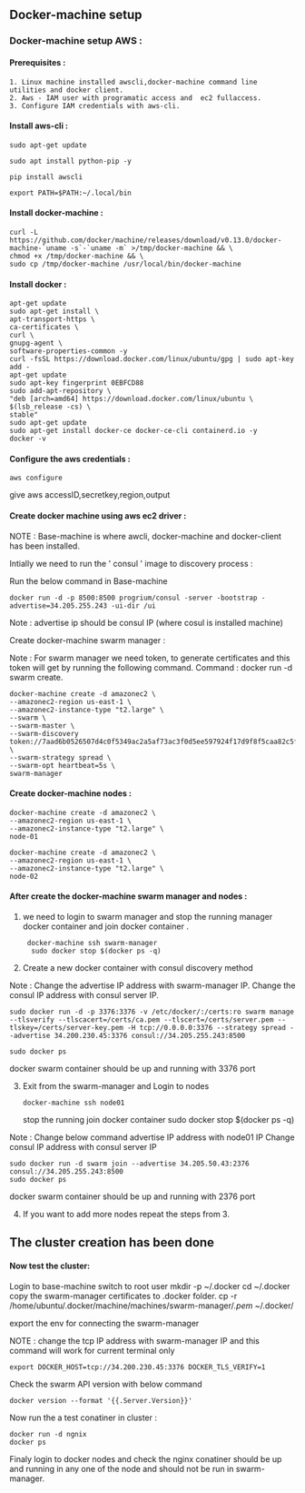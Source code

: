 ##  Docker-machine setup  ##

### Docker-machine setup AWS : ###

#### Prerequisites : ####
    
	1. Linux machine installed awscli,docker-machine command line utilities and docker client.
	2. Aws - IAM user with programatic access and  ec2 fullaccess.
	3. Configure IAM credentials with aws-cli.
			  
			  
#### Install aws-cli : ####


	sudo apt-get update

	sudo apt install python-pip -y

	pip install awscli

	export PATH=$PATH:~/.local/bin

#### Install docker-machine : ####

	curl -L https://github.com/docker/machine/releases/download/v0.13.0/docker-machine-`uname -s`-`uname -m` >/tmp/docker-machine && \
	chmod +x /tmp/docker-machine && \
	sudo cp /tmp/docker-machine /usr/local/bin/docker-machine

#### Install docker : ####


	apt-get update
	sudo apt-get install \
	apt-transport-https \
	ca-certificates \
	curl \
	gnupg-agent \
	software-properties-common -y
	curl -fsSL https://download.docker.com/linux/ubuntu/gpg | sudo apt-key add -
	apt-get update
	sudo apt-key fingerprint 0EBFCD88
	sudo add-apt-repository \
	"deb [arch=amd64] https://download.docker.com/linux/ubuntu \
	$(lsb_release -cs) \
	stable"
	sudo apt-get update
	sudo apt-get install docker-ce docker-ce-cli containerd.io -y
	docker -v

#### Configure the aws credentials : ####

	aws configure

give aws accessID,secretkey,region,output


#### Create docker machine using aws ec2 driver : ####

NOTE :  Base-machine is where awcli, docker-machine and docker-client has been installed.

Intially we need to run the  ' consul ' image to discovery process :

Run the below command in Base-machine

	docker run -d -p 8500:8500 progrium/consul -server -bootstrap -advertise=34.205.255.243 -ui-dir /ui

Note :  advertise ip should be consul IP (where cosul is installed machine)

Create docker-machine swarm manager :

Note : For swarm manager we need token, to generate certificates and this token will get by running the following command.
       Command : docker run -d swarm create.

	docker-machine create -d amazonec2 \
	--amazonec2-region us-east-1 \
	--amazonec2-instance-type "t2.large" \
	--swarm \
	--swarm-master \
	--swarm-discovery token://7aad6b0526507d4c0f5349ac2a5af73ac3f0d5ee597924f17d9f8f5caa82c5fe \
	--swarm-strategy spread \
	--swarm-opt heartbeat=5s \
	swarm-manager


       
#### Create docker-machine nodes : ####

	docker-machine create -d amazonec2 \
	--amazonec2-region us-east-1 \
	--amazonec2-instance-type "t2.large" \
	node-01

	docker-machine create -d amazonec2 \
	--amazonec2-region us-east-1 \
	--amazonec2-instance-type "t2.large" \
	node-02

 	
#### After create the docker-machine swarm manager and nodes : ####

1. we need to login to swarm manager and stop the running manager docker container and join docker container .

		docker-machine ssh swarm-manager
		 sudo docker stop $(docker ps -q) 
	  
2. Create a new docker container with consul discovery method 
  
Note : Change the advertise IP address with swarm-manager IP.
       Change the consul IP address with consul server IP.  

	sudo docker run -d -p 3376:3376 -v /etc/docker/:/certs:ro swarm manage --tlsverify --tlscacert=/certs/ca.pem --tlscert=/certs/server.pem --tlskey=/certs/server-key.pem -H tcp://0.0.0.0:3376 --strategy spread --advertise 34.200.230.45:3376 consul://34.205.255.243:8500
	
	sudo docker ps 

docker swarm container should be up and running with 3376 port


	
3. Exit from the swarm-manager and Login to nodes 
 
	   docker-machine ssh node01
   
   stop the running join docker container
	   sudo docker stop $(docker ps -q)
   
Note : Change below command advertise IP address with node01 IP 
       Change consul IP address with consul server IP

	sudo docker run -d swarm join --advertise 34.205.50.43:2376 consul://34.205.255.243:8500
	sudo docker ps
docker swarm container should be up and running with 2376 port

4. If you want to add more nodes repeat the steps from 3. 

## The cluster creation has been done ##


#### Now test the cluster: ####

Login to base-machine
switch to root user 
	mkdir -p ~/.docker
	cd ~/.docker
copy the swarm-manager certificates to .docker folder.
	cp -r /home/ubuntu/.docker/machine/machines/swarm-manager/*.pem* ~/.docker/

export the env for connecting the swarm-manager 

NOTE : change the tcp IP address with swarm-manager IP and this command will work for current terminal only

	export DOCKER_HOST=tcp://34.200.230.45:3376 DOCKER_TLS_VERIFY=1

Check the swarm API version with below command 

	docker version --format '{{.Server.Version}}'

Now run the a test conatiner in cluster :

	docker run -d ngnix 
	docker ps

Finaly login to docker nodes and check the nginx conatiner should be up and running in any one of the node and should not be run in swarm-manager.
